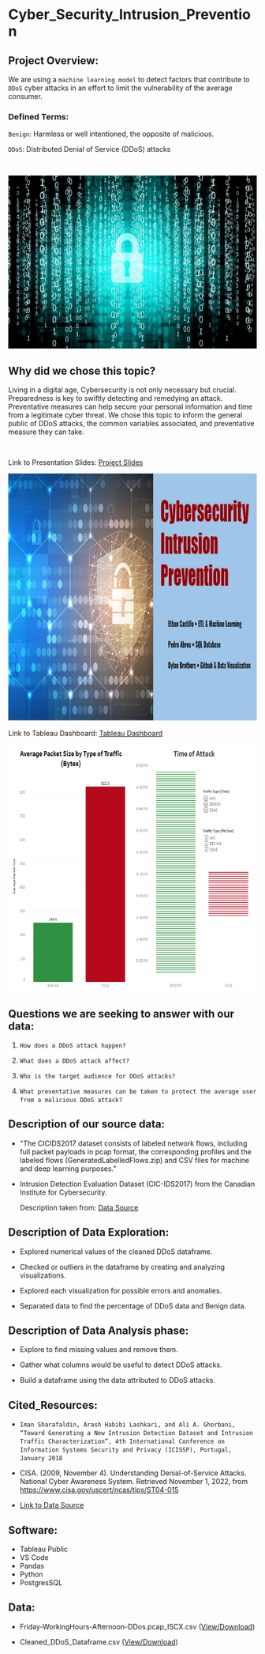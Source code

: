 # Cyber_Security_Intrusion_Prevention

## Project Overview:

We are using a `machine learning model` to detect factors that contribute to `DDoS` cyber attacks in an effort to limit the vulnerability of the average consumer.

### Defined Terms: 
 
 `Benign`: Harmless or well intentioned, the opposite of malicious.

 `DDoS`:  Distributed Denial of Service (DDoS) attacks
 
<br>

<p align=center>
<img src=Images/cybersecurity.jpg height=350 width=800>

<br>

## Why did we chose this topic? 


Living in a digital age, Cybersecurity is not only necessary but crucial. Preparedness is key to swiftly detecting and remedying an attack. Preventative measures can help secure your personal information and time from a legitimate cyber threat. We chose this topic to inform the general public of DDoS attacks, the common variables associated, and preventative measure they can take.

<br>


Link to Presentation Slides: [Project Slides](https://docs.google.com/presentation/d/1BGkvzoi-ZbRzThANntzPU5MF0rSk4ARFwnCoBVOYQQ4/edit?usp=sharing)
<br>

<p align=center>
<img src=Images/project_slides.png height=500 width=800>

Link to Tableau Dashboard: [Tableau Dashboard](https://public.tableau.com/app/profile/dylan.brothers/viz/FinalProjectDashboard_16685639459140/FinalProjectDashboard?publish=yes)




<p align = center>
<img src= Images/Dashboard.png height=500 width=800>

## Questions we are seeking to answer with our data:

1. `How does a DDoS attack happen?`

2. `What does a DDoS attack affect?`

3. `Who is the target audience for DDoS attacks?`

4. `What preventative measures can be taken to protect the average user from a malicious DDoS attack?`

## Description of our source data:

- "The CICIDS2017 dataset consists of labeled network flows, including full packet payloads in pcap format, the corresponding profiles and the labeled flows (GeneratedLabelledFlows.zip) and CSV files for machine and deep learning purposes."

- Intrusion Detection Evaluation Dataset (CIC-IDS2017) from the Canadian Institute for Cybersecurity.

    Description taken from: [Data Source](https://www.unb.ca/cic/datasets/ids-2017.html)

## Description of Data Exploration: 

* Explored numerical values of the cleaned DDoS dataframe.

* Checked or outliers in the dataframe by creating and analyzing visualizations.

* Explored each visualization for possible errors and anomalies.

* Separated data to find the percentage of DDoS data and Benign data.

## Description of Data Analysis phase: 

* Explore to find missing values and remove them.

* Gather what columns would be useful to detect DDoS attacks.

* Build a dataframe using the data attributed to DDoS attacks.



## Cited_Resources: 

- `Iman Sharafaldin, Arash Habibi Lashkari, and Ali A. Ghorbani, “Toward Generating a New Intrusion Detection Dataset and Intrusion Traffic Characterization”, 4th International Conference on Information Systems Security and Privacy (ICISSP), Portugal, January 2018`

- CISA. (2009, November 4). Understanding Denial-of-Service Attacks. National Cyber Awareness System. Retrieved November 1, 2022, from https://www.cisa.gov/uscert/ncas/tips/ST04-015

- [Link to Data Source](https://www.unb.ca/cic/datasets/ids-2017.html)

## Software: 

- Tableau Public
- VS Code
- Pandas
- Python
- PostgresSQL

## Data: 

- Friday-WorkingHours-Afternoon-DDos.pcap_ISCX.csv ([View/Download](https://github.com/Brotherscodes/Cyber_Security_Intrusion_Prevention/blob/main/Resources/Friday-WorkingHours-Afternoon-DDos.pcap_ISCX.csv))

- Cleaned_DDoS_Dataframe.csv  ([View/Download](https://github.com/Brotherscodes/Cyber_Security_Intrusion_Prevention/blob/main/Resources/Cleaned_DDos_DataFrame.csv))

